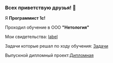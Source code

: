 ### Всех приветствую друзья! 👋

Я **Программист 1с!**

Проходил обучение в ООО **"Нетология"**

Мои свидетельства: [label](Svidetelstva)

Задачи которые решал по ходу обучения: [Задачи](../ChemuObuchilsa)

Выпускной дипломный проект:[Дипломная](../Diplomnaia)

